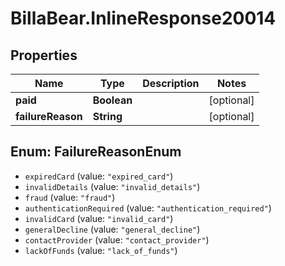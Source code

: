 # BillaBear.InlineResponse20014

## Properties
Name | Type | Description | Notes
------------ | ------------- | ------------- | -------------
**paid** | **Boolean** |  | [optional] 
**failureReason** | **String** |  | [optional] 

<a name="FailureReasonEnum"></a>
## Enum: FailureReasonEnum

* `expiredCard` (value: `"expired_card"`)
* `invalidDetails` (value: `"invalid_details"`)
* `fraud` (value: `"fraud"`)
* `authenticationRequired` (value: `"authentication_required"`)
* `invalidCard` (value: `"invalid_card"`)
* `generalDecline` (value: `"general_decline"`)
* `contactProvider` (value: `"contact_provider"`)
* `lackOfFunds` (value: `"lack_of_funds"`)

